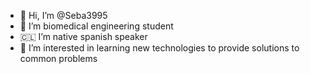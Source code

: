 - 👋 Hi, I’m @Seba3995
- 🧬 I’m biomedical engineering student
- 🇨🇱 I’m native spanish speaker
- 👀 I’m interested in learning new technologies to provide solutions to common problems 

<!---                                        🌴 🦖                                        --->
